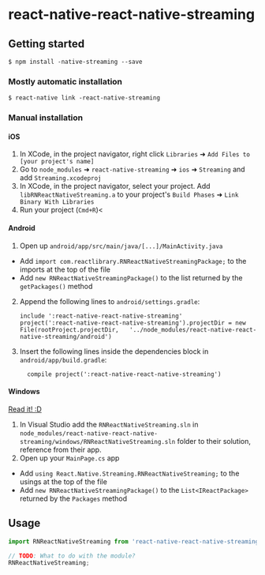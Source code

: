 
# react-native-react-native-streaming

## Getting started

`$ npm install -native-streaming --save`

### Mostly automatic installation

`$ react-native link -react-native-streaming`

### Manual installation


#### iOS

1. In XCode, in the project navigator, right click `Libraries` ➜ `Add Files to [your project's name]`
2. Go to `node_modules` ➜ `react-native-streaming` ➜ `ios` ➜ `Streaming` and add `Streaming.xcodeproj`
3. In XCode, in the project navigator, select your project. Add `libRNReactNativeStreaming.a` to your project's `Build Phases` ➜ `Link Binary With Libraries`
4. Run your project (`Cmd+R`)<

#### Android

1. Open up `android/app/src/main/java/[...]/MainActivity.java`
  - Add `import com.reactlibrary.RNReactNativeStreamingPackage;` to the imports at the top of the file
  - Add `new RNReactNativeStreamingPackage()` to the list returned by the `getPackages()` method
2. Append the following lines to `android/settings.gradle`:
  	```
  	include ':react-native-react-native-streaming'
  	project(':react-native-react-native-streaming').projectDir = new File(rootProject.projectDir, 	'../node_modules/react-native-react-native-streaming/android')
  	```
3. Insert the following lines inside the dependencies block in `android/app/build.gradle`:
  	```
      compile project(':react-native-react-native-streaming')
  	```

#### Windows
[Read it! :D](https://github.com/ReactWindows/react-native)

1. In Visual Studio add the `RNReactNativeStreaming.sln` in `node_modules/react-native-react-native-streaming/windows/RNReactNativeStreaming.sln` folder to their solution, reference from their app.
2. Open up your `MainPage.cs` app
  - Add `using React.Native.Streaming.RNReactNativeStreaming;` to the usings at the top of the file
  - Add `new RNReactNativeStreamingPackage()` to the `List<IReactPackage>` returned by the `Packages` method


## Usage
```javascript
import RNReactNativeStreaming from 'react-native-react-native-streaming';

// TODO: What to do with the module?
RNReactNativeStreaming;
```
  